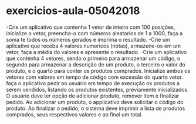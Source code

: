 # exercicios-aula-05042018

-Crie um aplicativo que contenha 1 vetor de inteiro com 100 posições, inicialize o vetor, preencha-o com números aleatorios de 1 a 1000, faça a soma te todos os números gerados e imprima o resultado.
-Crie um aplicativo que receba 4 valores numericos (notas), armazene-os em um vetor, faça a média do valores e apresente o resultado.
-Crie um aplicativo que conténha 4 vetores, sendo o primeiro para armazenar um código,
	o segundo para armazenar a descrição de um produto, o terceiro o valor do produto, e o quarto para conter os produtos comprados. Inicialize ambos os vetores com valores em tempo de código com excessão do quarto vetor. faça o aplicativo pedir ao usuário em tempo de execução os produtos a serem vendidos, listando os produtos existentes, previamente inicializados. O usuário deve ter opção de adicionar produto, remover item e finalizar pedido.
	Ao adicionar um produto, o applicativo deve solicitar o código do produto. Ao finalizar o pedido, o sistema deve imprimir a lista de produtos comprados, seus respectivos valores e ao final um total.
